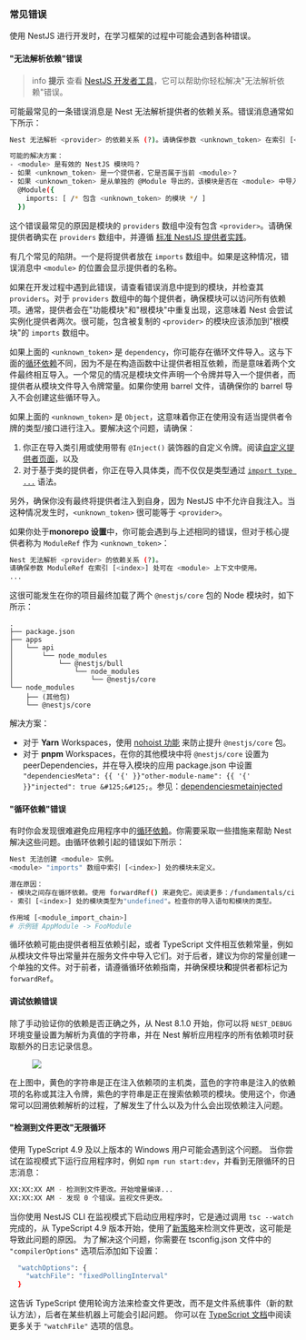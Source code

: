 ### 常见错误

使用 NestJS 进行开发时，在学习框架的过程中可能会遇到各种错误。

#### "无法解析依赖"错误

> info **提示** 查看 [NestJS 开发者工具](/devtools/overview#investigating-the-cannot-resolve-dependency-error)，它可以帮助你轻松解决"无法解析依赖"错误。

可能最常见的一条错误消息是 Nest 无法解析提供者的依赖关系。错误消息通常如下所示：

```bash
Nest 无法解析 <provider> 的依赖关系 (?)。请确保参数 <unknown_token> 在索引 [<index>] 处可在 <module> 上下文中使用。

可能的解决方案：
- <module> 是有效的 NestJS 模块吗？
- 如果 <unknown_token> 是一个提供者，它是否属于当前 <module>？
- 如果 <unknown_token> 是从单独的 @Module 导出的，该模块是否在 <module> 中导入？
  @Module({
    imports: [ /* 包含 <unknown_token> 的模块 */ ]
  })
```

这个错误最常见的原因是模块的 `providers` 数组中没有包含 `<provider>`。请确保提供者确实在 `providers` 数组中，并遵循 [标准 NestJS 提供者实践](/fundamentals/custom-providers#di-fundamentals)。

有几个常见的陷阱。一个是将提供者放在 `imports` 数组中。如果是这种情况，错误消息中 `<module>` 的位置会显示提供者的名称。

如果在开发过程中遇到此错误，请查看错误消息中提到的模块，并检查其 `providers`。对于 `providers` 数组中的每个提供者，确保模块可以访问所有依赖项。通常，提供者会在"功能模块"和"根模块"中重复出现，这意味着 Nest 会尝试实例化提供者两次。很可能，包含被复制的 `<provider>` 的模块应该添加到"根模块"的 `imports` 数组中。

如果上面的 `<unknown_token>` 是 `dependency`，你可能存在循环文件导入。这与下面的[循环依赖](/faq/common-errors#circular-dependency-error)不同，因为不是在构造函数中让提供者相互依赖，而是意味着两个文件最终相互导入。一个常见的情况是模块文件声明一个令牌并导入一个提供者，而提供者从模块文件导入令牌常量。如果你使用 barrel 文件，请确保你的 barrel 导入不会创建这些循环导入。

如果上面的 `<unknown_token>` 是 `Object`，这意味着你正在使用没有适当提供者令牌的类型/接口进行注入。要解决这个问题，请确保：

1. 你正在导入类引用或使用带有 `@Inject()` 装饰器的自定义令牌。阅读[自定义提供者页面](/fundamentals/custom-providers)，以及
2. 对于基于类的提供者，你正在导入具体类，而不仅仅是类型通过 [`import type ...`](https://www.typescriptlang.org/docs/handbook/release-notes/typescript-3-8.html#type-only-imports-and-export) 语法。

另外，确保你没有最终将提供者注入到自身，因为 NestJS 中不允许自我注入。当这种情况发生时，`<unknown_token>` 很可能等于 `<provider>`。

<app-banner-devtools></app-banner-devtools>

如果你处于**monorepo 设置**中，你可能会遇到与上述相同的错误，但对于核心提供者称为 `ModuleRef` 作为 `<unknown_token>`：

```bash
Nest 无法解析 <provider> 的依赖关系 (?)。
请确保参数 ModuleRef 在索引 [<index>] 处可在 <module> 上下文中使用。
...
```

这很可能发生在你的项目最终加载了两个 `@nestjs/core` 包的 Node 模块时，如下所示：

```text
.
├── package.json
├── apps
│   └── api
│       └── node_modules
│           └── @nestjs/bull
│               └── node_modules
│                   └── @nestjs/core
└── node_modules
    ├── (其他包)
    └── @nestjs/core
```

解决方案：

- 对于 **Yarn** Workspaces，使用 [nohoist 功能](https://classic.yarnpkg.com/blog/2018/02/15/nohoist) 来防止提升 `@nestjs/core` 包。
- 对于 **pnpm** Workspaces，在你的其他模块中将 `@nestjs/core` 设置为 peerDependencies，并在导入模块的应用 package.json 中设置 `"dependenciesMeta": {{ '{' }}"other-module-name": {{ '{' }}"injected": true &#125;&#125;`。参见：[dependenciesmetainjected](https://pnpm.io/package_json#dependenciesmetainjected)

#### "循环依赖"错误

有时你会发现很难避免应用程序中的[循环依赖](/fundamentals/circular-dependency)。你需要采取一些措施来帮助 Nest 解决这些问题。由循环依赖引起的错误如下所示：

```bash
Nest 无法创建 <module> 实例。
<module> "imports" 数组中索引 [<index>] 处的模块未定义。

潜在原因：
- 模块之间存在循环依赖。使用 forwardRef() 来避免它。阅读更多：/fundamentals/circular-dependency
- 索引 [<index>] 处的模块类型为"undefined"。检查你的导入语句和模块的类型。

作用域 [<module_import_chain>]
# 示例链 AppModule -> FooModule
```

循环依赖可能由提供者相互依赖引起，或者 TypeScript 文件相互依赖常量，例如从模块文件导出常量并在服务文件中导入它们。对于后者，建议为你的常量创建一个单独的文件。对于前者，请遵循循环依赖指南，并确保模块**和**提供者都标记为 `forwardRef`。

#### 调试依赖错误

除了手动验证你的依赖是否正确之外，从 Nest 8.1.0 开始，你可以将 `NEST_DEBUG` 环境变量设置为解析为真值的字符串，并在 Nest 解析应用程序的所有依赖项时获取额外的日志记录信息。

<figure><img src="/assets/injector_logs.png" /></figure>

在上图中，黄色的字符串是正在注入依赖项的主机类，蓝色的字符串是注入的依赖项的名称或其注入令牌，紫色的字符串是正在搜索依赖项的模块。使用这个，你通常可以回溯依赖解析的过程，了解发生了什么以及为什么会出现依赖注入问题。

#### "检测到文件更改"无限循环

使用 TypeScript 4.9 及以上版本的 Windows 用户可能会遇到这个问题。
当你尝试在监视模式下运行应用程序时，例如 `npm run start:dev`，并看到无限循环的日志消息：

```bash
XX:XX:XX AM - 检测到文件更改。开始增量编译...
XX:XX:XX AM - 发现 0 个错误。监视文件更改。
```

当你使用 NestJS CLI 在监视模式下启动应用程序时，它是通过调用 `tsc --watch` 完成的，从 TypeScript 4.9 版本开始，使用了[新策略](https://devblogs.microsoft.com/typescript/announcing-typescript-4-9/#file-watching-now-uses-file-system-events)来检测文件更改，这可能是导致此问题的原因。
为了解决这个问题，你需要在 tsconfig.json 文件中的 `"compilerOptions"` 选项后添加如下设置：

```bash
  "watchOptions": {
    "watchFile": "fixedPollingInterval"
  }
```

这告诉 TypeScript 使用轮询方法来检查文件更改，而不是文件系统事件（新的默认方法），后者在某些机器上可能会引起问题。
你可以在 [TypeScript 文档](https://www.typescriptlang.org/tsconfig#watch-watchDirectory)中阅读更多关于 `"watchFile"` 选项的信息。
